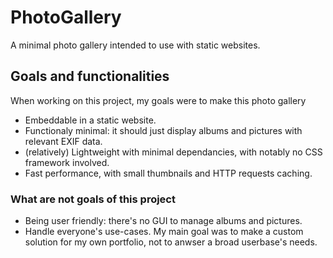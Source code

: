# PhotoGallery

A minimal photo gallery intended to use with static websites.

## Goals and functionalities
When working on this project, my goals were to make this photo gallery
* Embeddable in a static website.
* Functionaly minimal: it should just display albums and pictures with relevant EXIF data.
* (relatively) Lightweight with minimal dependancies, with notably no CSS framework involved.
* Fast performance, with small thumbnails and HTTP requests caching.

### What are not goals of this project
* Being user friendly: there's no GUI to manage albums and pictures.
* Handle everyone's use-cases. My main goal was to make a custom solution for my own portfolio,
not to anwser a broad userbase's needs. 
